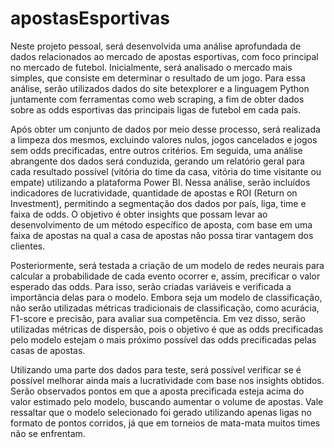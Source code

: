 # apostasEsportivas
Neste projeto pessoal, será desenvolvida uma análise aprofundada de dados relacionados ao mercado de apostas esportivas, com foco principal no mercado de futebol. Inicialmente, será analisado o mercado mais simples, que consiste em determinar o resultado de um jogo. Para essa análise, serão utilizados dados do site betexplorer e a linguagem Python juntamente com ferramentas como web scraping, a fim de obter dados sobre as odds esportivas das principais ligas de futebol em cada país.

Após obter um conjunto de dados por meio desse processo, será realizada a limpeza dos mesmos, excluindo valores nulos, jogos cancelados e jogos sem odds precificadas, entre outros critérios. Em seguida, uma análise abrangente dos dados será conduzida, gerando um relatório geral para cada resultado possível (vitória do time da casa, vitória do time visitante ou empate) utilizando a plataforma Power BI. Nessa análise, serão incluídos indicadores de lucratividade, quantidade de apostas e ROI (Return on Investment), permitindo a segmentação dos dados por país, liga, time e faixa de odds. O objetivo é obter insights que possam levar ao desenvolvimento de um método específico de aposta, com base em uma faixa de apostas na qual a casa de apostas não possa tirar vantagem dos clientes.

Posteriormente, será testada a criação de um modelo de redes neurais para calcular a probabilidade de cada evento ocorrer e, assim, precificar o valor esperado das odds. Para isso, serão criadas variáveis e verificada a importância delas para o modelo. Embora seja um modelo de classificação, não serão utilizadas métricas tradicionais de classificação, como acurácia, F1-score e precisão, para avaliar sua competência. Em vez disso, serão utilizadas métricas de dispersão, pois o objetivo é que as odds precificadas pelo modelo estejam o mais próximo possível das odds precificadas pelas casas de apostas.

Utilizando uma parte dos dados para teste, será possível verificar se é possível melhorar ainda mais a lucratividade com base nos insights obtidos. Serão observados pontos em que a aposta precificada esteja acima do valor estimado pelo modelo, buscando aumentar o volume de apostas. Vale ressaltar que o modelo selecionado foi gerado utilizando apenas ligas no formato de pontos corridos, já que em torneios de mata-mata muitos times não se enfrentam.
